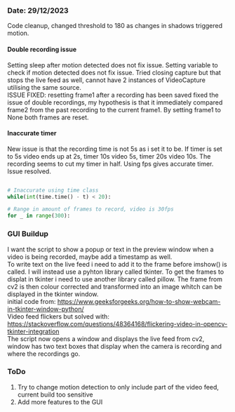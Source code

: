 ### Date: 29/12/2023

Code cleanup, changed threshold to 180 as changes in shadows triggered motion. 
#### Double recording issue
Setting sleep after motion detected does not fix issue. Setting variable to check if motion detected does not fix issue. Tried closing capture but that stops the live feed as well, cannot have 2 instances of VideoCapture utilising the same source. 
<br>
ISSUE FIXED: resetting frame1 after a recording has been saved fixed the issue of double recordings, my hypothesis is that it immediately compared frame2 from the past recording to the current frame1. By setting frame1 to None both frames are reset. 

#### Inaccurate timer
New issue is that the recording time is not 5s as i set it to be. If timer is set to 5s video ends up at 2s, timer 10s video 5s, timer 20s video 10s. The recording seems to cut my timer in half. Using fps gives accurate timer. Issue resolved. 
```Python

# Inaccurate using time class
while(int(time.time() - t) < 20):

# Range in amount of frames to record, video is 30fps
for _ in range(300): 
```

### GUI Buildup
I want the script to show a popup or text in the preview window when a video is being recorded, maybe add a timestamp as well. 
<br>
To write text on the live feed i need to add it to the frame before imshow() is called. I will instead use a pyhton library called tkinter. To get the frames to displat in tkinter i need to use another library called pillow. The frame from cv2 is then colour corrected and transformed into an image whitch can be displayed in the tkinter window. 
<br>
initial code from: https://www.geeksforgeeks.org/how-to-show-webcam-in-tkinter-window-python/
<br>
Video feed flickers but solved with: https://stackoverflow.com/questions/48364168/flickering-video-in-opencv-tkinter-integration
<br>
The script now opens a window and displays the live feed from cv2, window has two text boxes that display when the camera is recording and where the recordings go. 

### ToDo
1. Try to change motion detection to only include part of the video feed, current build too sensitive
2. Add more features to the GUI